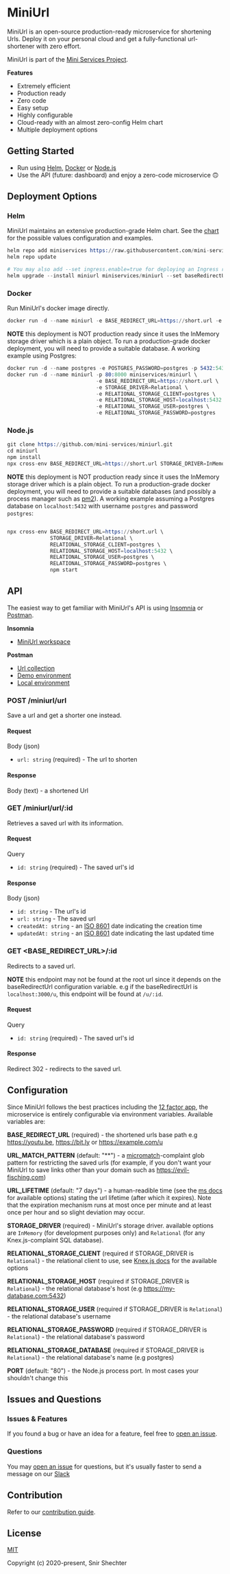 # MiniUrl

MiniUrl is an open-source production-ready microservice for shortening Urls. Deploy it on your personal cloud and get a fully-functional url-shortener with zero effort.

MiniUrl is part of the [Mini Services Project](https://github.com/mini-services).

**Features**

-   Extremely efficient
-   Production ready
-   Zero code
-   Easy setup
-   Highly configurable
-   Cloud-ready with an almost zero-config Helm chart
-   Multiple deployment options

## Getting Started

-   Run using [Helm](https://github.com/mini-services/miniurl/tree/main#helm), [Docker](https://github.com/mini-services/miniurl/tree/main#docker) or [Node.js](https://github.com/mini-services/miniurl/tree/main#nodejs)
- Use the API (future: dashboard) and enjoy a zero-code microservice :upside_down_face:
## Deployment Options

### Helm
MiniUrl maintains an extensive production-grade Helm chart. See the [chart](https://github.com/mini-services/miniurl/tree/main/helm-chart) for the possible values configuration and examples.

```s
helm repo add miniservices https://raw.githubusercontent.com/mini-services/helm-charts/main
helm repo update

# You may also add --set ingress.enable=true for deploying an Ingress route as well
helm upgrade --install miniurl miniservices/miniurl --set baseRedirectUrl=https://short.url
```

### Docker
Run MiniUrl's docker image directly. 
```s
docker run -d --name miniurl -e BASE_REDIRECT_URL=https://short.url -e STORAGE_DRIVER=InMemory -p 80:8000 miniservices/miniurl
```

**NOTE** this deployment is NOT production ready since it uses the InMemory storage driver which is a plain object. To run a production-grade docker deployment, you will need to provide a suitable database. A working example using Postgres:
```s
docker run -d --name postgres -e POSTGRES_PASSWORD=postgres -p 5432:5432 postgres
docker run -d --name miniurl -p 80:8000 miniservices/miniurl \
                             -e BASE_REDIRECT_URL=https://short.url \
                             -e STORAGE_DRIVER=Relational \
                             -e RELATIONAL_STORAGE_CLIENT=postgres \
                             -e RELATIONAL_STORAGE_HOST=localhost:5432 \
                             -e RELATIONAL_STORAGE_USER=postgres \
                             -e RELATIONAL_STORAGE_PASSWORD=postgres
```

### Node.js
```s
git clone https://github.com/mini-services/miniurl.git
cd miniurl
npm install
npx cross-env BASE_REDIRECT_URL=https://short.url STORAGE_DRIVER=InMemory npm start
```

**NOTE** this deployment is NOT production ready since it uses the InMemory storage driver which is a plain object. To run a production-grade docker deployment, you will need to provide a suitable databases (and possibly a process manager such as [pm2](https://github.com/Unitech/pm2)). A working example assuming a Postgres database on `localhost:5432` with username `postgres` and password `postgres`:

```s

npx cross-env BASE_REDIRECT_URL=https://short.url \
              STORAGE_DRIVER=Relational \
              RELATIONAL_STORAGE_CLIENT=postgres \
              RELATIONAL_STORAGE_HOST=localhost:5432 \
              RELATIONAL_STORAGE_USER=postgres \
              RELATIONAL_STORAGE_PASSWORD=postgres \
              npm start
```
## API

The easiest way to get familiar with MiniUrl's API is using [Insomnia](https://insomnia.rest/) or [Postman](https://www.postman.com/).

**Insomnia**

-   [MiniUrl workspace](https://raw.githubusercontent.com/mini-services/miniurl/main/docs/assets/insomnia.json)

**Postman**

-   [Url collection](https://raw.githubusercontent.com/mini-services/miniurl/main/docs/assets/postman/url-collection.json)
-   [Demo environment](https://raw.githubusercontent.com/mini-services/miniurl/main/docs/assets/postman/demo-environment.json)
-   [Local environment](https://raw.githubusercontent.com/mini-services/miniurl/main/docs/assets/postman/local-environment.json)


### POST /miniurl/url

Save a url and get a shorter one instead.

#### Request

Body (json)

-   `url: string` (required) - The url to shorten

#### Response

Body (text) - a shortened Url

### GET /miniurl/url/:id

Retrieves a saved url with its information.

#### Request

Query

-   `id: string` (required) - The saved url's id

#### Response

Body (json)

-   `id: string` - The url's id
-   `url: string` - The saved url
-   `createdAt: string` - an [ISO 8601](https://en.wikipedia.org/wiki/ISO_8601) date indicating the creation time
-   `updatedAt: string` - an [ISO 8601](https://en.wikipedia.org/wiki/ISO_8601) date indicating the last updated time

### GET **<BASE_REDIRECT_URL>**/:id

Redirects to a saved url.

**NOTE** this endpoint may not be found at the root url since it depends on the baseRedirectUrl configuration variable. e.g if the baseRedirectUrl is `localhost:3000/u`, this endpoint will be found at `/u/:id`.

#### Request

Query

-   `id: string` (required) - The saved url's id

#### Response

Redirect 302 - redirects to the saved url.

## Configuration

Since MiniUrl follows the best practices including the [12 factor app](https://12factor.net/), the microservice is entirely configurable via environment variables. Available variables are:

**BASE_REDIRECT_URL** (required) - the shortened urls base path e.g https://youtu.be, https://bit.ly or https://example.com/u

**URL_MATCH_PATTERN** (default: "**") - a [micromatch](https://github.com/micromatch/micromatch)-complaint glob pattern for restricting the saved urls (for example, if you don't want your MiniUrl to save links other than your domain such as https://evil-fisching.com)

**URL_LIFETIME** (default: "7 days") - a human-readible time (see the [ms docs](https://github.com/vercel/ms) for available options) stating the url lifetime (after which it expires). Note that the expiration mechanism runs at most once per minute and at least once per hour and so slight deviation may occur.

**STORAGE_DRIVER** (required) - MiniUrl's storage driver. available options are `InMemory` (for development purposes only) and `Relational` (for any Knex.js-complaint SQL database).

**RELATIONAL_STORAGE_CLIENT** (required if STORAGE_DRIVER is `Relational`) - the relational client to use, see [Knex.js docs](http://knexjs.org/) for the available options

**RELATIONAL_STORAGE_HOST** (required if STORAGE_DRIVER is `Relational`) - the relational database's host (e.g https://my-database.com:5432)

**RELATIONAL_STORAGE_USER** (required if STORAGE_DRIVER is `Relational`) - the relational database's username

**RELATIONAL_STORAGE_PASSWORD** (required if STORAGE_DRIVER is `Relational`) - the relational database's password

**RELATIONAL_STORAGE_DATABASE** (required if STORAGE_DRIVER is `Relational`) - the relational database's name (e.g postgres)

**PORT** (default: "80") - the Node.js process port. In most cases your shouldn't change this

## Issues and Questions

### Issues & Features

If you found a bug or have an idea for a feature, feel free to [open an issue](https://github.com/mini-services/miniurl/issues/new/choose).

### Questions

You may [open an issue](https://github.com/mini-services/miniurl/issues/new/choose) for questions, but it's usually faster to send a message on our [Slack](https://join.slack.com/t/mini-services/shared_invite/zt-kkr2n6nl-AlboXMQO~~atqUM2Wd0oPg)

## Contribution

Refer to our [contribution guide](docs/contribution.md).
## License

[MIT](https://opensource.org/licenses/MIT)

Copyright (c) 2020-present, Snir Shechter
